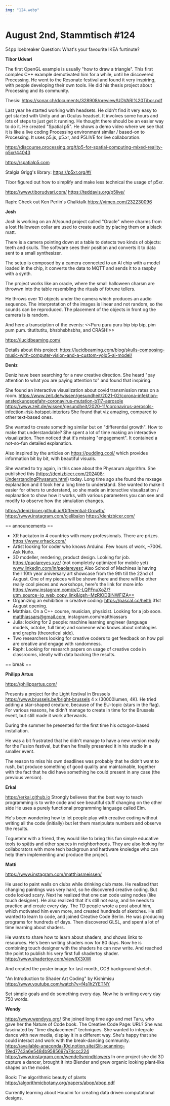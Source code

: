 ```yaml
---
img: "124.webp"
---
```


# **August 2nd, Stammtisch #124**


54pp
Icebreaker Question: What's your favourite IKEA furtinute?

**Tibor Udvari**

The first OpenGL example is usually "how to draw a triangle". This first complex C++  example demotivated him for a while, until he discovered Processing. He went to the Resonate festival and found it very inspiring, with people developing their own tools. He did his thesis project about Processing and its community.

Thesis: https://sonar.ch/documents/328908/preview/UDVARI%20Tibor.pdf

Last year he started working with headsets. He didn't find it very easy to get started with Unity and an Oculus headset. It involves some hours and lots of steps to just get it running. He thought there should be an easier way to do it. He created "Spatial p5".
He shows a demo video where we see that it is like a live coding Processing environment similar / based-on to Processing. It uses p5.js, p5.xr, and P5LIVE for live collaboration.

https://discourse.processing.org/t/p5-for-spatial-computing-mixed-reality-p5xr/44043

https://spatialp5.com

Stalgia Grigg's library: https://p5xr.org/#/

Tibor figured out how to simplify and make less technical the usage of p5xr.

https://www.tiborudvari.com/
https://teddavis.org/p5live/

Raph: Check out Ken Perlin's Chalktalk https://vimeo.com/232230096

**Josh**

Josh is working on an AI/sound project called "Oracle" where charms from a lost Halloween collar are used to create audio by placing them on a black matt.

There is a camera pointing down at a table to detects two kinds of objects: teeth and skulls. The software sees their position and converts it to data sent to a small synthesizer.

The setup is composed by a camera connected to an AI chip with a model loaded in the chip, it converts the data to MQTT and sends it to a raspby with a synth.

The project works like an oracle, where the small halloween charsm are throwwn into the table resembling the rituals of fotrune tellers.

He throws over 10 objects under the camera which produces an audio sequence.
The interpretation of the images is linear and not random, so the sounds can be reproduced. The placement of the objects in front og the camera is is random.

And here a transciption of the events:
    <<Puru puru puru bip bip bip, pim pum pum. titutitutitu, bhsbhsbhsbhs, and CRASH!>>

https://lucidbeaming.com/

Details about this project:
https://lucidbeaming.com/blog/skulls-composing-music-with-computer-vision-and-a-custom-yolo5-ai-model/

**Deniz**

Deniz have been searching for a new creative direction. She heard "pay attention to what you are paying attention to" and found that inspiring.

She found an interactive visualization about covid transmission rates on a room.
https://www.zeit.de/wissen/gesundheit/2021-02/corona-infektion-ansteckungsgefahr-coronavirus-mutation-b117-aerosole
https://www.zeit.de/wissen/gesundheit/2020-11/coronavirus-aerosols-infection-risk-hotspot-interiors
She found that viz amazing, compared to other text-based ones.

She wanted to create something similar but on "differential growth". How to make that understandable? She spent a lot of time making an interactive visualization. Then noticed that it's missing "engagement". It contained a not-so-fun detailed explanation.

Also inspired by the articles on https://pudding.cool/ which provides information bit by bit, with beautiful visuals.

She wanted to try again, in this case about the Physarum algorithm. She published this (https://denizbicer.com/202408-UnderstandingPhysarum.html) today.
Long time ago she found the mxsage explanation and it took her a long time to understand. She wanted to make it easier for others to understand, so she made an interactive visualization / explanation to show how it works, with various parameters you can see and modify to observe how the simulation changes.

https://denizbicer.github.io/Differential-Growth/
https://www.instagram.com/ojelibalon
https://denizbicer.com/

== announcements ==

- XR hackaton in 4 countries with many professionals. There are prizes.
https://www.xrhack.com/
- Artist looking for coder who knows Arduino. Few hours of work, ~700€. Ask Nuño.
- 3D modeller, rendering, product design. Looking for job. 
 https://paolareyes.xyz/ (not completely optimized for mobile yet) 
 www.linkedin.com/in/paolareyesc 
 Also School of Machines is having their 10th year aniversary art showcase from the 9th till the 22nd of August. One of my pieces will be shown there and there will be other really cool pieces and workshops, here's the link for more info https://www.instagram.com/p/C-LQPFnuXoZ/?utm_source=ig_web_copy_link&igsh=MzRlODBiNWFlZA== 
- Organizing an exhibition in creative coding: https://pascal.cc/helth 31st August opening.
- Matthias. On a C++ course, musician, physicist. Looking for a job soon. matthiassars@gmail.com, instagram.com/matthiassars
- Julia: looking for 2 people: machine learning engineer (language models, octobe, full time) and someone who knows about ontologies and graphs (theoretical side).
- Two researchers looking for creative coders to get feedback on how ppl are creative and engage with randomness. 
- Raph: Looking for research papers on usage of creative code in classrooms, ideally with data backing the results.

== break ==

**Philipp Artus**

https://philippartus.com/

Presents a project for the Light festival in Brussels
https://www.brussels.be/bright-brussels
4 x (30000lumen, 4K). 
He tried adding a star-shaped creature, because of the EU-topic (stars in the flag).
For various reasons, he didn't manage to create in time for the Brussels event, but still made it work afterwards.

During the summer he presented for the first time his octogon-based installation.

He was a bit frustrated that he didn't manage to have a new version ready for the Fusion festival, but then he finally presented it in his studio in a smaller event.

The reason to miss his own deadlines was probably that he didn't want to rush, but produce something of good quality and maintainable, together with the fact that he did have something he could present in any case (the previous version).

**Erkal**

https://erkal.github.io
Strongly believes that the best way to teach programming is to write code and see beautiful stuff changing on the other side
He uses a purely functional programming language called Elm.

He's been wondering how to let people play with creative coding without writing all the code (initially) but let them manipulate numbers and observe the results.

Toguetehr with a friend, they would like to bring this fun simple educative tools to spätis and other spaces in neighborhoods.
They are also looking for collaborators with more tech backgroun and hardware knoledge who can help them implementing and produce the project.

**Matti**

https://www.instagram.com/matthiasmeissen/

He used to paint walls on clubs while drinking club mate. He realized that changing paintings was very hard, so he discovered creative coding. But code looked scary. Next he realized that one can code using nodes (like touch designer). He also realized that it's still not easy, and he needs to practice and create every day. The TD people wrote a post about him, which motivated him even more, and created hundreds of sketches.
He still wanted to learn to code, and joined Creative Code Berlin.
He was producing programs for hundreds of days. Then discovered GLSL, and spent a lot of time learning about shaders.

He wants to share how to learn about shaders, and shows links to resources. He's been writing shaders now for 80 days. Now he is combining touch designer with the shaders he can now write. And reached the point to publish his very first full shadertoy shader.
https://www.shadertoy.com/view/lX3XWl

And created the poster image for last month, CCB background sketch.

"An Introduction to Shader Art Coding" by Kishimisu
https://www.youtube.com/watch?v=f4s1h2YETNY

Set simple goals and do something every day. Now he is writing every day 750 words.

**Wendy**

https://www.wendyyu.org/
She joined long time ago and met Taru, who gave her the Nature of Code book.
The Creative Code Page: URL?
She was fascinated by "time displacement" techniques. She wanted to integrate dance with new media, display it in a different way. She's happy that she could interact and work with the break-dancing community.
https://available-anaconda-10d.notion.site/Slit-scanning-19ed7743a6e5484b9585697a74ccc224
https://www.instagram.com/wendellsmindblowers
In one project she did 3D capture a dancer, brought it into Blender and grew organic looking plant-like shapes on the model.

Book: The algorithmic beauty of plants
https://algorithmicbotany.org/papers/abop/abop.pdf

Currently learning about Houdini for creating data driven computational designs.

